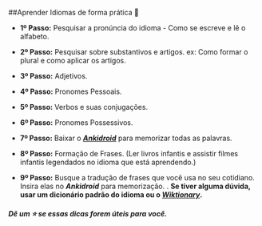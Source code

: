 ##Aprender Idiomas de forma prática :book:

- **1º Passo:** Pesquisar a pronúncia do idioma - Como se escreve e lê o alfabeto.

- **2º Passo:** Pesquisar sobre substantivos e artigos. ex: Como formar o plural e como aplicar os artigos.

- **3º Passo:** Adjetivos.

- **4º Passo:** Pronomes Pessoais.

- **5º Passo:** Verbos e suas conjugações.

- **6º Passo:** Pronomes Possessivos.

- **7º Passo:** Baixar o **[_Ankidroid_](https://play.google.com/store/apps/details?id=com.ichi2.anki&hl=pt_BR&gl=US)** para memorizar todas as palavras.

- **8º Passo:** Formação de Frases. (Ler livros infantis e assistir filmes infantis legendados no idioma que está aprendendo.)
- **9º Passo:** Busque a tradução de frases que você usa no seu cotidiano. Insira elas no **_Ankidroid_** para memorização.
.
**Se tiver alguma dúvida, usar um dicionário padrão do idioma ou o [_Wiktionary_](https://www.wiktionary.org/).**

##### _Dê um :star: se essas dicas forem úteis para você._
